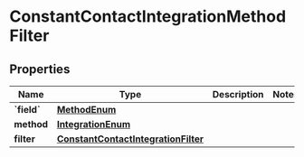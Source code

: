 
# ConstantContactIntegrationMethodFilter

## Properties
| Name | Type | Description | Notes |
| ------------ | ------------- | ------------- | ------------- |
| **&#x60;field&#x60;** | [**MethodEnum**](MethodEnum.md) |  |  |
| **method** | [**IntegrationEnum**](IntegrationEnum.md) |  |  |
| **filter** | [**ConstantContactIntegrationFilter**](ConstantContactIntegrationFilter.md) |  |  |



